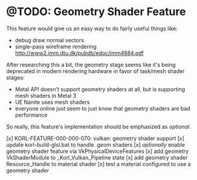 # @TODO: Geometry Shader Feature

This feature would give us an easy way to do fairly useful things like:
- debug draw normal vectors
- single-pass wireframe rendering
    http://www2.imm.dtu.dk/pubdb/edoc/imm4884.pdf

After researching this a bit, the geometry stage seems like it's being deprecated in modern rendering hardware in favor of task/mesh shader stages:
- Metal API doesn't support geometry shaders at all, but is supporting mesh shaders in Metal 3
- UE Nanite uses mesh shaders
- everyone online just seem to just know that geometry shaders are bad performance

So really, this feature's implementation should be emphasized as _optional_.

[x] KORL-FEATURE-000-000-070: vulkan: geometry shader support
    [x] update korl-build-glsl.bat to handle .geom shaders
    [x] _optionally_ enable geometry shader feature via VkPhysicalDeviceFeatures
    [x] add geometry VkShaderModule to _Korl_Vulkan_Pipeline state
    [x] add geometry shader Resource_Handle to material shader
    [x] test a material configured to use a geometry shader

